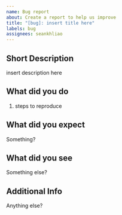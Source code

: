 ```yaml
---
name: Bug report
about: Create a report to help us improve
title: "[bug]: insert title here"
labels: bug
assignees: seankhliao
---
```


## Short Description

insert description here

## What did you do

1. steps to reproduce

## What did you expect

Something?

## What did you see

Something else?

## Additional Info

Anything else?
